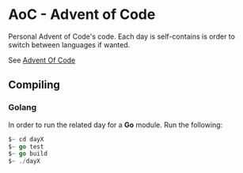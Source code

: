 # AoC - Advent of Code

Personal Advent of Code's code. Each day is self-contains is order to switch between languages if wanted. 

See [Advent Of Code](https://adventofcode.com)

## Compiling

### Golang

In order to run the related day for a **Go** module. Run the following:

```go
$~ cd dayX
$~ go test
$~ go build
$~ ./dayX
```
